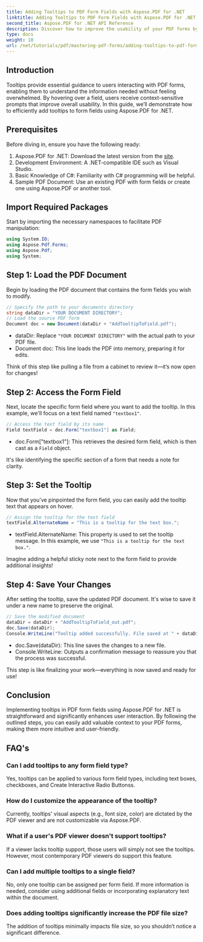 ```yaml
---
title: Adding Tooltips to PDF Form Fields with Aspose.PDF for .NET
linktitle: Adding Tooltips to PDF Form Fields with Aspose.PDF for .NET
second_title: Aspose.PDF for .NET API Reference
description: Discover how to improve the usability of your PDF forms by adding informative tooltips to form fields using Aspose.PDF for .NET. This step-by-step guide walks you through the process.
type: docs
weight: 10
url: /net/tutorials/pdf/mastering-pdf-forms/adding-tooltips-to-pdf-form-fields/
---
```

## Introduction

Tooltips provide essential guidance to users interacting with PDF forms, enabling them to understand the information needed without feeling overwhelmed. By hovering over a field, users receive context-sensitive prompts that improve overall usability. In this guide, we’ll demonstrate how to efficiently add tooltips to form fields using Aspose.PDF for .NET.

## Prerequisites

Before diving in, ensure you have the following ready:

1. Aspose.PDF for .NET: Download the latest version from the [site](https://releases.aspose.com/pdf/net/).
2. Development Environment: A .NET-compatible IDE such as Visual Studio.
3. Basic Knowledge of C#: Familiarity with C# programming will be helpful.
4. Sample PDF Document: Use an existing PDF with form fields or create one using Aspose.PDF or another tool.

## Import Required Packages

Start by importing the necessary namespaces to facilitate PDF manipulation:

```csharp
using System.IO;
using Aspose.Pdf.Forms;
using Aspose.Pdf;
using System;
```

## Step 1: Load the PDF Document

Begin by loading the PDF document that contains the form fields you wish to modify.

```csharp
// Specify the path to your documents directory
string dataDir = "YOUR DOCUMENT DIRECTORY";
// Load the source PDF form
Document doc = new Document(dataDir + "AddTooltipToField.pdf");
```

- dataDir: Replace `"YOUR DOCUMENT DIRECTORY"` with the actual path to your PDF file.
- Document doc: This line loads the PDF into memory, preparing it for edits.

Think of this step like pulling a file from a cabinet to review it—it’s now open for changes!

## Step 2: Access the Form Field

Next, locate the specific form field where you want to add the tooltip. In this example, we'll focus on a text field named `"textbox1"`.

```csharp
// Access the text field by its name
Field textField = doc.Form["textbox1"] as Field;
```

- doc.Form["textbox1"]: This retrieves the desired form field, which is then cast as a `Field` object. 

It's like identifying the specific section of a form that needs a note for clarity.

## Step 3: Set the Tooltip

Now that you’ve pinpointed the form field, you can easily add the tooltip text that appears on hover.

```csharp
// Assign the tooltip for the text field
textField.AlternateName = "This is a tooltip for the text box.";
```

- textField.AlternateName: This property is used to set the tooltip message. In this example, we use `"This is a tooltip for the text box."`.

Imagine adding a helpful sticky note next to the form field to provide additional insights!

## Step 4: Save Your Changes

After setting the tooltip, save the updated PDF document. It's wise to save it under a new name to preserve the original.

```csharp
// Save the modified document
dataDir = dataDir + "AddTooltipToField_out.pdf";
doc.Save(dataDir);
Console.WriteLine("Tooltip added successfully. File saved at " + dataDir);
```

- doc.Save(dataDir): This line saves the changes to a new file.
- Console.WriteLine: Outputs a confirmation message to reassure you that the process was successful.

This step is like finalizing your work—everything is now saved and ready for use!

## Conclusion

Implementing tooltips in PDF form fields using Aspose.PDF for .NET is straightforward and significantly enhances user interaction. By following the outlined steps, you can easily add valuable context to your PDF forms, making them more intuitive and user-friendly.

## FAQ's

### Can I add tooltips to any form field type?
Yes, tooltips can be applied to various form field types, including text boxes, checkboxes, and Create Interactive Radio Buttonss.

### How do I customize the appearance of the tooltip?
Currently, tooltips' visual aspects (e.g., font size, color) are dictated by the PDF viewer and are not customizable via Aspose.PDF.

### What if a user's PDF viewer doesn't support tooltips?
If a viewer lacks tooltip support, those users will simply not see the tooltips. However, most contemporary PDF viewers do support this feature.

### Can I add multiple tooltips to a single field?
No, only one tooltip can be assigned per form field. If more information is needed, consider using additional fields or incorporating explanatory text within the document.

### Does adding tooltips significantly increase the PDF file size?
The addition of tooltips minimally impacts file size, so you shouldn’t notice a significant difference.
